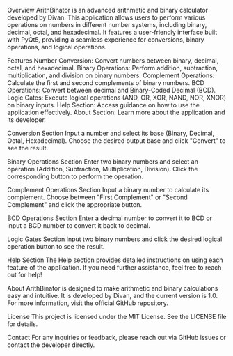 Overview
ArithBinator is an advanced arithmetic and binary calculator developed by Divan. This application allows users to perform various operations on numbers in different number systems, including binary, decimal, octal, and hexadecimal. It features a user-friendly interface built with PyQt5, providing a seamless experience for conversions, binary operations, and logical operations.

Features
Number Conversion: Convert numbers between binary, decimal, octal, and hexadecimal.
Binary Operations: Perform addition, subtraction, multiplication, and division on binary numbers.
Complement Operations: Calculate the first and second complements of binary numbers.
BCD Operations: Convert between decimal and Binary-Coded Decimal (BCD).
Logic Gates: Execute logical operations (AND, OR, XOR, NAND, NOR, XNOR) on binary inputs.
Help Section: Access guidance on how to use the application effectively.
About Section: Learn more about the application and its developer.

Conversion Section
Input a number and select its base (Binary, Decimal, Octal, Hexadecimal).
Choose the desired output base and click "Convert" to see the result.


Binary Operations Section
Enter two binary numbers and select an operation (Addition, Subtraction, Multiplication, Division).
Click the corresponding button to perform the operation.


Complement Operations Section
Input a binary number to calculate its complement.
Choose between "First Complement" or "Second Complement" and click the appropriate button.


BCD Operations Section
Enter a decimal number to convert it to BCD or input a BCD number to convert it back to decimal.


Logic Gates Section
Input two binary numbers and click the desired logical operation button to see the result.


Help Section
The Help section provides detailed instructions on using each feature of the application. If you need further assistance, feel free to reach out for help!


About
ArithBinator is designed to make arithmetic and binary calculations easy and intuitive. It is developed by Divan, and the current version is 1.0. For more information, visit the official GitHub repository.


License
This project is licensed under the MIT License. See the LICENSE file for details.


Contact
For any inquiries or feedback, please reach out via GitHub issues or contact the developer directly.
